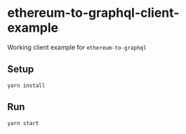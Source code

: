 # ethereum-to-graphql-client-example
Working client example for `ethereum-to-graphql`

## Setup
```shell
yarn install
```

## Run
```shell
yarn start
```

